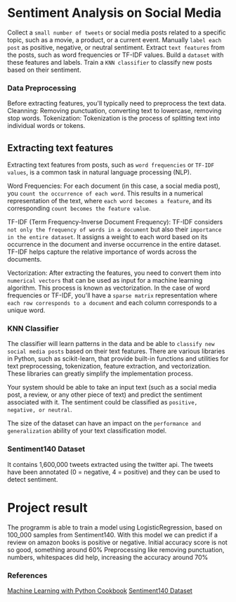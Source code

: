 # Sentiment Analysis on Social Media

Collect a `small number of tweets` or social media posts related to a specific topic, 
such as a movie, a product, or a current event.
Manually `label each post` as positive, negative, or neutral sentiment. 
Extract `text features` from the posts, such as word frequencies or TF-IDF values. 
Build a `dataset` with these features and labels. 
Train a `KNN classifier` to classify new posts based on their sentiment.

### Data Preprocessing

Before extracting features, you'll typically need to preprocess the text data. 
Cleanning: Removing punctuation, converting text to lowercase, removing stop words.
Tokenization: Tokenization is the process of splitting text into individual words or tokens.

## Extracting text features

Extracting text features from posts, such as `word frequencies` or `TF-IDF values`, 
is a common task in natural language processing (NLP).

Word Frequencies: For each document (in this case, a social media post), you `count the occurrence of each word`. 
This results in a numerical representation of the text, where `each word becomes a feature`, 
and its corresponding `count becomes the feature value`.

TF-IDF (Term Frequency-Inverse Document Frequency): TF-IDF considers `not only the frequency of words in a document` 
but also their `importance in the entire dataset`. It assigns a weight to each word based on its occurrence in the document and inverse occurrence in the entire dataset. TF-IDF helps capture the relative importance of words across the documents.

Vectorization: After extracting the features, you need to convert them into `numerical vectors` that can be used as input for a machine learning algorithm. This process is known as vectorization. In the case of word frequencies or TF-IDF, you'll have a `sparse matrix` representation where `each row corresponds to a document` and each column corresponds to a unique word.

### KNN Classifier

The classifier will learn patterns in the data and be able to `classify new social media posts` based on their text features. There are various libraries in Python, such as scikit-learn, that provide built-in functions and utilities for text preprocessing, tokenization, feature extraction, and vectorization. These libraries can greatly simplify the implementation process.

Your system should be able to take an input text (such as a social media post, a review, or any other piece of text) and predict the sentiment associated with it. The sentiment could be classified as `positive, negative, or neutral`.

The size of the dataset can have an impact on the `performance and generalization` ability of your text classification model. 


### Sentiment140 Dataset

It contains 1,600,000 tweets extracted using the twitter api.
The tweets have been annotated  (0 = negative, 4 = positive) and they can be used to detect sentiment.


# Project result

The programm is able to train a model using LogisticRegression, based on 100_000 samples from Sentiment140. 
With this model we can predict if a review on amazon books is positive or negative. 
Initial accuracy score is not so good, something around 60%
Preprocessing like removing punctuation, numbers, whitespaces did help, increasing the accuracy around 70%


### References

[Machine Learning with Python Cookbook](https://www.amazon.com/gp/product/B07BC3LFKT)
[Sentiment140 Dataset](https://www.kaggle.com/datasets/kazanova/sentiment140)